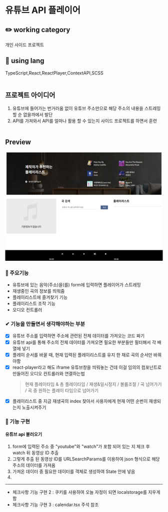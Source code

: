 # 유튜브 API 플레이어

## ✏️ working category

개인 사이드 프로젝트
<br />

## 📃 using lang

TypeScript,React,ReactPlayer,ContextAPI,SCSS
<br />
<br />

## 프로젝트 아이디어

1. 유튜브에 들어가는 번거러움 없이 유튜브 주소만으로 해당 주소의 내용을 스트레밍 할 순 없을까에서 발단
2. API를 가져와서 API를 얼마나 활용 할 수 있는지 사이드 프로젝트를 하면서 훈련
   <br />
   <br />

## Preview

  <img src="./public/img/preview.PNG" alt="" />

### 📌 주요기능

- 유튜브에 있는 음악(주소)을(를) form에 입력하면 플레이어가 스트레밍
- 재생중인 곡의 정보를 띄워줌
- 플레이리스트에 즐겨찾기 기능
- 플레이리스트 조작 기능
- 오디오 컨트롤러

### ✔ 기능을 만들면서 생각해야하는 부분

- [x] 유튜브 주소를 입력하면 주소에 관련된 전체 데이터를 가져오는 코드 짜기
- [x] 유튜브 api를 통해 주소의 전체 데이터를 가져오면 필요한 부분들만 필터해서 각 배열에 넣기
- [x] 플레이 순서를 바꿀 때, 현재 입력된 플레이리스트를 유지 한 채로 곡의 순서만 바꿔야함
- [x] react-player라고 해도 iframe 유튜브창을 띄워놓는 건데 이걸 임의의 컴포넌트로 만들어진 오디오 컨트롤러와 연결하는법
  > 현재 플레이타임 & 총 플레이타임 / 재생&일시정지 / 볼륨조절 / 곡 넘어가기 / 곡 중 원하는 플레이 타임으로 넘어가기
- [x] 플레이리스트 중 지금 재생곡의 index 찾아서 사용자에게 현재 어떤 순번이 재생되는지 노출시켜주기

### 🚀 기능 구현

#### 유튜브 api 불러오기

1. form에 입력된 주소 중 "youtube"와 "watch"가 포함 되어 있는 지 체크 후 watch 뒤 동영상 ID 추출
2. 그렇게 추출 된 동영상 ID를 URLSearchParams를 이용하여 json 형식으로 해당 주소의 데이터를 가져옴
3. 가져온 데이터 중 필요한 데이터를 객체로 생성하여 State 안에 넣음
4.

<hr />

- 체크사항 기능 구현 2 : 쿠키를 사용하여 오늘 자정이 되면 localstorage를 지우게 함
- 체크사항 기능 구현 3 : calendar.tsx 주석 참조
